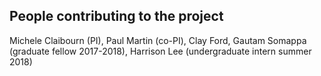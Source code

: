 ## People contributing to the project

Michele Claibourn (PI), Paul Martin (co-PI), Clay Ford, Gautam Somappa (graduate fellow 2017-2018), Harrison Lee (undergraduate intern summer 2018)
